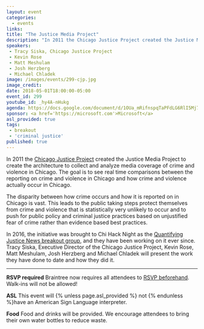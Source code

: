```yaml
---
layout: event
categories: 
  - events
links:
title: "The Justice Media Project"
description: "In 2011 the Chicago Justice Project created the Justice Media Project to create the architecture to collect and analyze media coverage of crime and violence in Chicago. The initiative was brought to Chi Hack Night as the Quantifying Justice News breakout group. Tracy Siska, Executive Director of the Chicago Justice Project, Kevin Rose, Matt Meshulam, Josh Herzberg and Michael Chladek will present the work they have done to date and how they did it."
speakers:
 - Tracy Siska, Chicago Justice Project
 - Kevin Rose
 - Matt Meshulam
 - Josh Herzberg
 - Michael Chladek
image: /images/events/299-cjp.jpg
image_credit: 
date: 2018-05-01T18:00:00-05:00
event_id: 299
youtube_id: _hy4A-nHukg
agenda: https://docs.google.com/document/d/1OUa_mRifnspqTaPFdLG6RlI5Mj7llsIgT7z3SQ22LNM/edit#
sponsor: <a href='https://microsoft.com'>Microsoft</a>
asl_provided: true
tags: 
 - breakout
 - 'criminal justice'
published: true
---
```


In 2011 the [Chicago Justice Project](https://chicagojustice.org/) created the Justice Media Project to create the architecture to collect and analyze media coverage of crime and violence in Chicago. The goal is to see real time comparisons between the reporting on crime and violence in Chicago and how crime and violence actually occur in Chicago.

The disparity between how crime occurs and how it is reported on in Chicago is vast. This leads to the public taking steps protect themselves from crime and violence that is statistically very unlikely to occur and to push for public policy and criminal justice practices based on unjustified fear of crime rather than evidence based best practices.

In 2016, the initiative was brought to Chi Hack Night as the [Quantifying Justice News breakout group](https://github.com/chihacknight/breakout-groups/issues/61), and they have been working on it ever since. Tracy Siska, Executive Director of the Chicago Justice Project, Kevin Rose, Matt Meshulam, Josh Herzberg and Michael Chladek will present the work they have done to date and how they did it.

---

**RSVP required** Braintree now requires all attendees to [RSVP beforehand](https://www.eventbrite.com/e/chi-hack-night-registration-41703945624). Walk-ins will not be allowed!

**ASL** This event will {% unless page.asl_provided %} not {% endunless %}have an American Sign Language interpreter.

**Food** Food and drinks will be provided. We encourage attendees to bring their own water bottles to reduce waste.